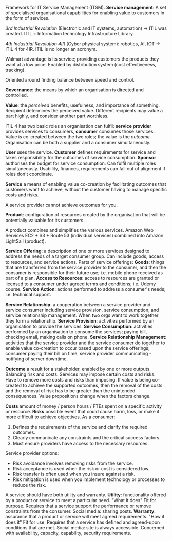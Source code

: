 Framework for IT Service Management (ITSM).
__Service management__: A set of specialised organisational capabilities for enabling value to customers in the form of services.

_3rd Industrial Revolution_ (Electronic and IT systems, automation) -> ITIL was created.
ITIL = Information technology Infrastructure Library.

_4th Industrial Revolution 4IR_ (Cyber physical system): robotics, AI, IOT -> ITIL 4 for 4IR.
ITIL is no longer an acronym.

Walmart advantage is its service; providing customers the products they want at a low price. Enabled by distribution system (cost effectiveness, tracking).

Oriented around finding balance between speed and control.

__Governance__: the means by which an organisation is directed and controlled.

__Value__: the _perceived_ benefits, usefulness, and importance of something. Recipient determines the perceived value. Different recipients may value a part highly, and consider another part worthless.

ITIL 4 has two basic roles an organisation can fulfil: __service provider__ provides services to consumers, __consumer__ consumes those services. Value is co-created between the two roles; the value is the _outcome_.
Organisation can be both a supplier and a consumer simultaneously.

__User__ uses the service.
__Customer__ defines requirements for service and takes responsibility for the outcomes of service consumption.
__Sponsor__ authorises the budget for service consumption.
Can fulfil multiple roles simultaneously.
Usability, finances, requirements can fall out of alignment if roles don't coordinate.

__Service__ a means of enabling value co-creation by facilitating outcomes that customers want to achieve, without the customer having to manage specific costs and risks.

A service provider cannot achieve outcomes for you.

__Product__: configuration of resources created by the organisation that will be potentially valuable for its customers.

A product combines and simplifies the various services.
Amazon Web Services EC2 + S3 + Route 53 (individual services) combined into Amazon LightSail (product).

__Service Offering__: a description of one or more services designed to address the needs of a target consumer group. Can include goods, access to resources, and service actions.
Parts of service offerings:
__Goods__: things that are transferred from the service provider to the consumer, and then the consumer is responsible for their future use; i.e. mobile phone received as part of a plan.
__Access to Resources__: access to resources are granted or licensed to a consumer under agreed terms and conditions; i.e. Udemy course.
__Service Action__: actions performed to address a consumer's needs; i.e. technical support.

__Service Relationship__: a cooperation between a service provider and service consumer including service provision, service consumption, and service relationship management.
When two orgs want to work together they form a relationship. 
__Service Provision__: activities performed by an organisation to provide the services.
__Service Consumption__: activities performed by an organisation to consume the services; paying bill, checking email, making calls on phone.
__Service Relationship Management__: activities that the service provider and the service consumer do together to enable value co-creation to occur based upon the service offerings; consumer paying their bill on time, service provider communicating - notifying of server downtime.

__Outcome__ a result for a stakeholder, enabled by one or more outputs.
Balancing risk and costs. Services may impose certain costs and risks. Have to remove more costs and risks than imposing.
If value is being co-created to achieve the supported outcomes, then the removal of the costs and the removal of risk has to be greater than the unintended consequences.
Value propositions change when the factors change.

__Costs__ amount of money / person hours / FTEs spent on a specific activity or resource.
__Risks__ possible event that could cause harm, loss, or make it more difficult to achieve objectives.
As a consumer:
1. Defines the requirements of the service and clarify the required outcomes.
2. Clearly communicate any constraints and the critical success factors.
3. Must ensure providers have access to the necessary resources.

Service provider options:
- Risk avoidance involves removing risks from the service.
- Risk acceptance is used when the risk or cost is considered low.
- Risk transfer is often used when you insure against a risk.
- Risk mitigation is used when you implement technology or processes to reduce the risk.

A service should have both utility and warranty.
__Utility__: functionality offered by a product or service to meet a particular need. "What it does" Fit for purpose. Requires that a service support the performance or remove constraints from the consumer. Social media: sharing posts.
__Warranty__: assurance that a product or service will meet agreed requirements. "How it does it" Fit for use. Requires that a service has defined and agreed-upon conditions that are met. Social media: site is always accessible. Concerned with availability, capacity, capability, security requirements.


